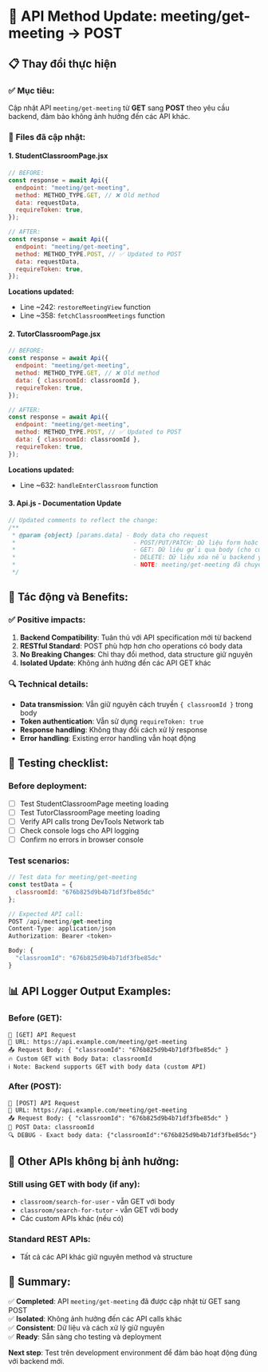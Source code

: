 # 🔄 API Method Update: meeting/get-meeting → POST

## 📋 Thay đổi thực hiện

### ✅ **Mục tiêu**:

Cập nhật API `meeting/get-meeting` từ **GET** sang **POST** theo yêu cầu backend, đảm bảo không ảnh hưởng đến các API khác.

### 🔧 **Files đã cập nhật**:

#### 1. **StudentClassroomPage.jsx**

```javascript
// BEFORE:
const response = await Api({
  endpoint: "meeting/get-meeting",
  method: METHOD_TYPE.GET, // ❌ Old method
  data: requestData,
  requireToken: true,
});

// AFTER:
const response = await Api({
  endpoint: "meeting/get-meeting",
  method: METHOD_TYPE.POST, // ✅ Updated to POST
  data: requestData,
  requireToken: true,
});
```

**Locations updated:**

- Line ~242: `restoreMeetingView` function
- Line ~358: `fetchClassroomMeetings` function

#### 2. **TutorClassroomPage.jsx**

```javascript
// BEFORE:
const response = await Api({
  endpoint: "meeting/get-meeting",
  method: METHOD_TYPE.GET, // ❌ Old method
  data: { classroomId: classroomId },
  requireToken: true,
});

// AFTER:
const response = await Api({
  endpoint: "meeting/get-meeting",
  method: METHOD_TYPE.POST, // ✅ Updated to POST
  data: { classroomId: classroomId },
  requireToken: true,
});
```

**Locations updated:**

- Line ~632: `handleEnterClassroom` function

#### 3. **Api.js - Documentation Update**

```javascript
// Updated comments to reflect the change:
/**
 * @param {object} [params.data] - Body data cho request
 *                                 - POST/PUT/PATCH: Dữ liệu form hoặc JSON
 *                                 - GET: Dữ liệu gửi qua body (cho custom APIs còn lại)
 *                                 - DELETE: Dữ liệu xóa nếu backend yêu cầu
 *                                 - NOTE: meeting/get-meeting đã chuyển thành POST
 */
```

## 🎯 **Tác động và Benefits**:

### ✅ **Positive impacts:**

1. **Backend Compatibility**: Tuân thủ với API specification mới từ backend
2. **RESTful Standard**: POST phù hợp hơn cho operations có body data
3. **No Breaking Changes**: Chỉ thay đổi method, data structure giữ nguyên
4. **Isolated Update**: Không ảnh hưởng đến các API GET khác

### 🔍 **Technical details:**

- **Data transmission**: Vẫn giữ nguyên cách truyền `{ classroomId }` trong body
- **Token authentication**: Vẫn sử dụng `requireToken: true`
- **Response handling**: Không thay đổi cách xử lý response
- **Error handling**: Existing error handling vẫn hoạt động

## 🧪 **Testing checklist:**

### Before deployment:

- [ ] Test StudentClassroomPage meeting loading
- [ ] Test TutorClassroomPage meeting loading
- [ ] Verify API calls trong DevTools Network tab
- [ ] Check console logs cho API logging
- [ ] Confirm no errors in browser console

### Test scenarios:

```javascript
// Test data for meeting/get-meeting
const testData = {
  classroomId: "676b825d9b4b71df3fbe85dc"
};

// Expected API call:
POST /api/meeting/get-meeting
Content-Type: application/json
Authorization: Bearer <token>

Body: {
  "classroomId": "676b825d9b4b71df3fbe85dc"
}
```

## 📊 **API Logger Output Examples:**

### Before (GET):

```
🚀 [GET] API Request
🔗 URL: https://api.example.com/meeting/get-meeting
📤 Request Body: { "classroomId": "676b825d9b4b71df3fbe85dc" }
🔥 Custom GET with Body Data: classroomId
ℹ️ Note: Backend supports GET with body data (custom API)
```

### After (POST):

```
🚀 [POST] API Request
🔗 URL: https://api.example.com/meeting/get-meeting
📤 Request Body: { "classroomId": "676b825d9b4b71df3fbe85dc" }
📝 POST Data: classroomId
🔍 DEBUG - Exact body data: {"classroomId":"676b825d9b4b71df3fbe85dc"}
```

## 🔄 **Other APIs không bị ảnh hưởng:**

### Still using GET with body (if any):

- `classroom/search-for-user` - vẫn GET với body
- `classroom/search-for-tutor` - vẫn GET với body
- Các custom APIs khác (nếu có)

### Standard REST APIs:

- Tất cả các API khác giữ nguyên method và structure

## 🎉 **Summary:**

✅ **Completed**: API `meeting/get-meeting` đã được cập nhật từ GET sang POST  
✅ **Isolated**: Không ảnh hưởng đến các API calls khác  
✅ **Consistent**: Dữ liệu và cách xử lý giữ nguyên  
✅ **Ready**: Sẵn sàng cho testing và deployment

**Next step**: Test trên development environment để đảm bảo hoạt động đúng với backend mới.
